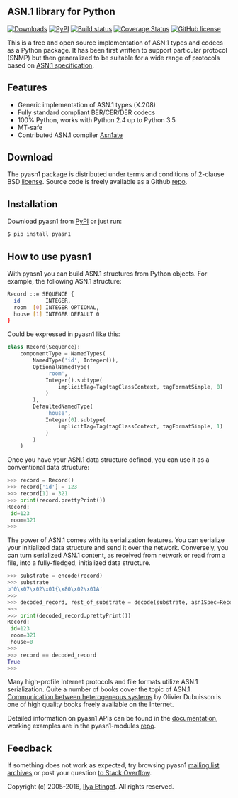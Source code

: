 
ASN.1 library for Python
------------------------
[![Downloads](https://img.shields.io/pypi/dm/pyasn1.svg)](https://pypi.python.org/pypi/pyasn1)
[![PyPI](https://img.shields.io/pypi/v/pyasn1.svg?maxAge=2592000)](https://pypi.python.org/pypi/pyasn1)
[![Build status](https://travis-ci.org/etingof/pyasn1.svg?branch=master)](https://secure.travis-ci.org/etingof/pyasn1)
[![Coverage Status](https://img.shields.io/codecov/c/github/etingof/pyasn1.svg)](https://codecov.io/github/etingof/pyasn1)
[![GitHub license](https://img.shields.io/badge/license-BSD-blue.svg)](https://raw.githubusercontent.com/etingof/pyasn1/master/LICENSE.txt)

This is a free and open source implementation of ASN.1 types and codecs
as a Python package. It has been first written to support particular
protocol (SNMP) but then generalized to be suitable for a wide range
of protocols based on
[ASN.1 specification](https://www.itu.int/rec/dologin_pub.asp?lang=e&id=T-REC-X.208-198811-W!!PDF-E&type=items).

Features
--------

* Generic implementation of ASN.1 types (X.208)
* Fully standard compliant BER/CER/DER codecs
* 100% Python, works with Python 2.4 up to Python 3.5
* MT-safe
* Contributed ASN.1 compiler [Asn1ate](https://github.com/kimgr/asn1ate)

Download
--------

The pyasn1 package is distributed under terms and conditions of 2-clause
BSD [license](http://pyasn1.sourceforge.net/license.html). Source code is freely
available as a Github [repo](https://github.com/etingof/pyasn1).

Installation
------------

Download pyasn1 from [PyPI](https://pypi.python.org/pypi/pyasn1) or just run:

```bash
$ pip install pyasn1
```

How to use pyasn1
-----------------

With pyasn1 you can build ASN.1 structures from Python objects. For example, the
following ASN.1 structure:

```bash
Record ::= SEQUENCE {
  id        INTEGER,
  room  [0] INTEGER OPTIONAL,
  house [1] INTEGER DEFAULT 0
}
```

Could be expressed in pyasn1 like this:

```python
class Record(Sequence):
    componentType = NamedTypes(
        NamedType('id', Integer()),
        OptionalNamedType(
            'room',
            Integer().subtype(
                implicitTag=Tag(tagClassContext, tagFormatSimple, 0)
            )
        ),
        DefaultedNamedType(
            'house', 
            Integer(0).subtype(
                implicitTag=Tag(tagClassContext, tagFormatSimple, 1)
            )
        )
    )
```

Once you have your ASN.1 data structure defined, you can use it as a conventional
data structure:

```python
>>> record = Record()
>>> record['id'] = 123
>>> record[1] = 321
>>> print(record.prettyPrint())
Record:
 id=123
 room=321
>>>
```

The power of ASN.1 comes with its serialization features. You can serialize your
initialized data structure and send it over the network. Conversely, you can
turn serialized ASN.1 content, as received from network or read from a file,
into a fully-fledged, initialized data structure.

```python
>>> substrate = encode(record)
>>> substrate
b'0\x07\x02\x01{\x80\x02\x01A'
>>>
>>> decoded_record, rest_of_substrate = decode(substrate, asn1Spec=Record())
>>>
>>> print(decoded_record.prettyPrint())
Record:
 id=123
 room=321
 house=0
>>>
>>> record == decoded_record
True
>>>
```

Many high-profile Internet protocols and file formats utilize ASN.1 serialization.
Quite a number of books cover the topic of ASN.1. 
[Communication between heterogeneous systems](http://www.oss.com/asn1/dubuisson.html)
by Olivier Dubuisson is one of high quality books freely available on the Internet.

Detailed information on pyasn1 APIs can be found in the
[documentation](http://pyasn1.sourceforge.net),
working examples are in the pyasn1-modules
[repo](https://github.com/etingof/pyasn1-modules).

Feedback
--------

If something does not work as expected, try browsing pyasn1
[mailing list archives](https://sourceforge.net/p/pyasn1/mailman/pyasn1-users/)
or post your question
[to Stack Overflow](http://stackoverflow.com/questions/ask).  

Copyright (c) 2005-2016, [Ilya Etingof](http://ilya@glas.net).
All rights reserved.
